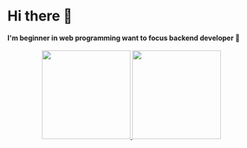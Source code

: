 <h1>Hi there 👋</h1>
<strong>I'm beginner in web programming want to focus backend developer 🤲</strong>
<br/>
<br/>
<div align="center">
  <a href="https://github.com/mochammadsk/">
    <img height="180" src="https://github-readme-stats-eight-theta.vercel.app/api?username=mochammadsk&show_icons=true&theme=algolia&include_all_commits=true&count_private=true"/>
    <img height="180" src="https://github-readme-stats-eight-theta.vercel.app/api/top-langs/?username=mochammadsk&layout=compact&langs_count=8&theme=algolia"/>
  </a>
</div>
